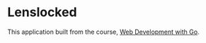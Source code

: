 # Lenslocked

This  application built from the course, [Web Development with Go](https://www.usegolang.com/).